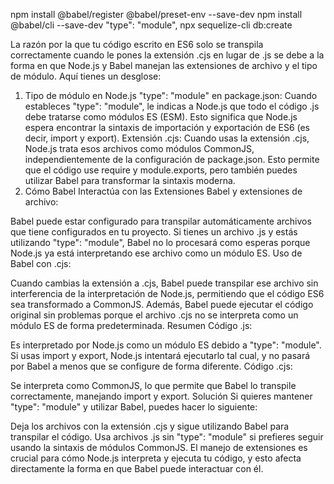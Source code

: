 npm install @babel/register @babel/preset-env --save-dev
npm install @babel/cli --save-dev
"type": "module",
npx sequelize-cli db:create

La razón por la que tu código escrito en ES6 solo se transpila correctamente cuando le pones la extensión .cjs en lugar de .js se debe a la forma en que Node.js y Babel manejan las extensiones de archivo y el tipo de módulo. Aquí tienes un desglose:

1. Tipo de módulo en Node.js
"type": "module" en package.json:
Cuando estableces "type": "module", le indicas a Node.js que todo el código .js debe tratarse como módulos ES (ESM).
Esto significa que Node.js espera encontrar la sintaxis de importación y exportación de ES6 (es decir, import y export).
Extensión .cjs:
Cuando usas la extensión .cjs, Node.js trata esos archivos como módulos CommonJS, independientemente de la configuración de package.json.
Esto permite que el código use require y module.exports, pero también puedes utilizar Babel para transformar la sintaxis moderna.
2. Cómo Babel Interactúa con las Extensiones
Babel y extensiones de archivo:

Babel puede estar configurado para transpilar automáticamente archivos que tiene configurados en tu proyecto.
Si tienes un archivo .js y estás utilizando "type": "module", Babel no lo procesará como esperas porque Node.js ya está interpretando ese archivo como un módulo ES.
Uso de Babel con .cjs:

Cuando cambias la extensión a .cjs, Babel puede transpilar ese archivo sin interferencia de la interpretación de Node.js, permitiendo que el código ES6 sea transformado a CommonJS.
Además, Babel puede ejecutar el código original sin problemas porque el archivo .cjs no se interpreta como un módulo ES de forma predeterminada.
Resumen
Código .js:

Es interpretado por Node.js como un módulo ES debido a "type": "module".
Si usas import y export, Node.js intentará ejecutarlo tal cual, y no pasará por Babel a menos que se configure de forma diferente.
Código .cjs:

Se interpreta como CommonJS, lo que permite que Babel lo transpile correctamente, manejando import y export.
Solución
Si quieres mantener "type": "module" y utilizar Babel, puedes hacer lo siguiente:

Deja los archivos con la extensión .cjs y sigue utilizando Babel para transpilar el código.
Usa archivos .js sin "type": "module" si prefieres seguir usando la sintaxis de módulos CommonJS.
El manejo de extensiones es crucial para cómo Node.js interpreta y ejecuta tu código, y esto afecta directamente la forma en que Babel puede interactuar con él.